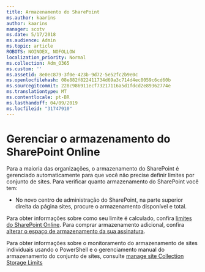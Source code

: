 ```yaml
---
title: Armazenamento do SharePoint
ms.author: kaarins
author: kaarins
manager: scotv
ms.date: 5/17/2018
ms.audience: Admin
ms.topic: article
ROBOTS: NOINDEX, NOFOLLOW
localization_priority: Normal
ms.collection: Adm_O365
ms.custom: ''
ms.assetid: 8e0ec879-3f0e-423b-9d72-5e52fc2b9e0c
ms.openlocfilehash: 08e882f822411734d69a3c714d4ec8059c6cd60b
ms.sourcegitcommit: 228c986911ecf73217116a5d1fdcd2e89362774e
ms.translationtype: MT
ms.contentlocale: pt-BR
ms.lasthandoff: 04/09/2019
ms.locfileid: "31747910"
---
```

# <a name="manage-your-sharepoint-online-storage"></a>Gerenciar o armazenamento do SharePoint Online

Para a maioria das organizações, o armazenamento do SharePoint é gerenciado automaticamente para que você não precise definir limites por conjunto de sites. Para verificar quanto armazenamento do SharePoint você tem:
  
- No novo centro de administração do SharePoint, na parte superior direita da página sites, procure o armazenamento disponível e total.
    
Para obter informações sobre como seu limite é calculado, confira [limites do SharePoint Online](https://go.microsoft.com/fwlink/p/?LinkID=856113). Para comprar armazenamento adicional, confira [alterar o espaço de armazenamento da sua assinatura](https://go.microsoft.com/fwlink/?linkid=866428).
  
Para obter informações sobre o monitoramento do armazenamento de sites individuais usando o PowerShell e o gerenciamento manual do armazenamento do conjunto de sites, consulte [manage site Collection Storage Limits](https://go.microsoft.com/fwlink/?linkid=867833)
  

